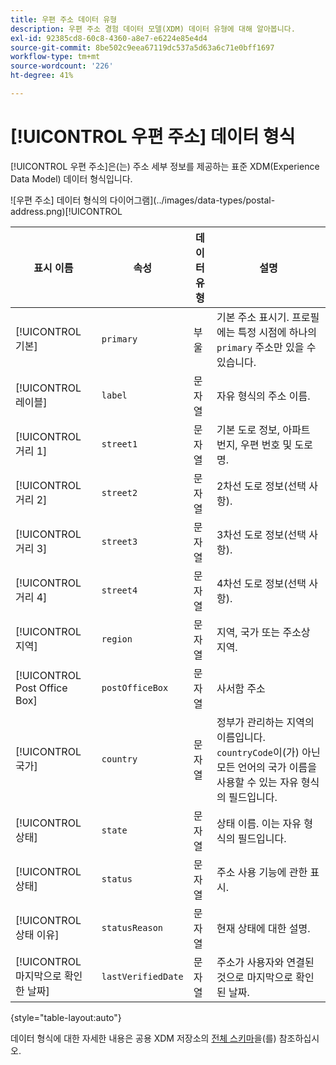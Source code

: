 ```yaml
---
title: 우편 주소 데이터 유형
description: 우편 주소 경험 데이터 모델(XDM) 데이터 유형에 대해 알아봅니다.
exl-id: 92385cd8-60c8-4360-a8e7-e6224e85e4d4
source-git-commit: 8be502c9eea67119dc537a5d63a6c71e0bff1697
workflow-type: tm+mt
source-wordcount: '226'
ht-degree: 41%

---
```


# [!UICONTROL 우편 주소] 데이터 형식

[!UICONTROL 우편 주소]은(는) 주소 세부 정보를 제공하는 표준 XDM(Experience Data Model) 데이터 형식입니다.

![우편 주소] 데이터 형식의 다이어그램](../images/data-types/postal-address.png)[!UICONTROL 

| 표시 이름 | 속성 | 데이터 유형 | 설명 |
|------------------------------------|------------------|-----------|-----------------------------------------------------------------------------------------------|
| [!UICONTROL 기본] | `primary` | 부울 | 기본 주소 표시기. 프로필에는 특정 시점에 하나의 `primary` 주소만 있을 수 있습니다. |
| [!UICONTROL 레이블] | `label` | 문자열 | 자유 형식의 주소 이름. |
| [!UICONTROL 거리 1] | `street1` | 문자열 | 기본 도로 정보, 아파트 번지, 우편 번호 및 도로명. |
| [!UICONTROL 거리 2] | `street2` | 문자열 | 2차선 도로 정보(선택 사항). |
| [!UICONTROL 거리 3] | `street3` | 문자열 | 3차선 도로 정보(선택 사항). |
| [!UICONTROL 거리 4] | `street4` | 문자열 | 4차선 도로 정보(선택 사항). |
| [!UICONTROL 지역] | `region` | 문자열 | 지역, 국가 또는 주소상 지역. |
| [!UICONTROL Post Office Box] | `postOfficeBox` | 문자열 | 사서함 주소 |
| [!UICONTROL 국가] | `country` | 문자열 | 정부가 관리하는 지역의 이름입니다. ``countryCode``이(가) 아닌 모든 언어의 국가 이름을 사용할 수 있는 자유 형식의 필드입니다. |
| [!UICONTROL 상태] | `state` | 문자열 | 상태 이름. 이는 자유 형식의 필드입니다. |
| [!UICONTROL 상태] | `status` | 문자열 | 주소 사용 기능에 관한 표시. |
| [!UICONTROL 상태 이유] | `statusReason` | 문자열 | 현재 상태에 대한 설명. |
| [!UICONTROL 마지막으로 확인한 날짜] | `lastVerifiedDate` | 문자열 | 주소가 사용자와 연결된 것으로 마지막으로 확인된 날짜. |

{style="table-layout:auto"}

데이터 형식에 대한 자세한 내용은 공용 XDM 저장소의 [전체 스키마](https://github.com/adobe/xdm/blob/master/docs/reference/datatypes/address.schema.json)을(를) 참조하십시오.
